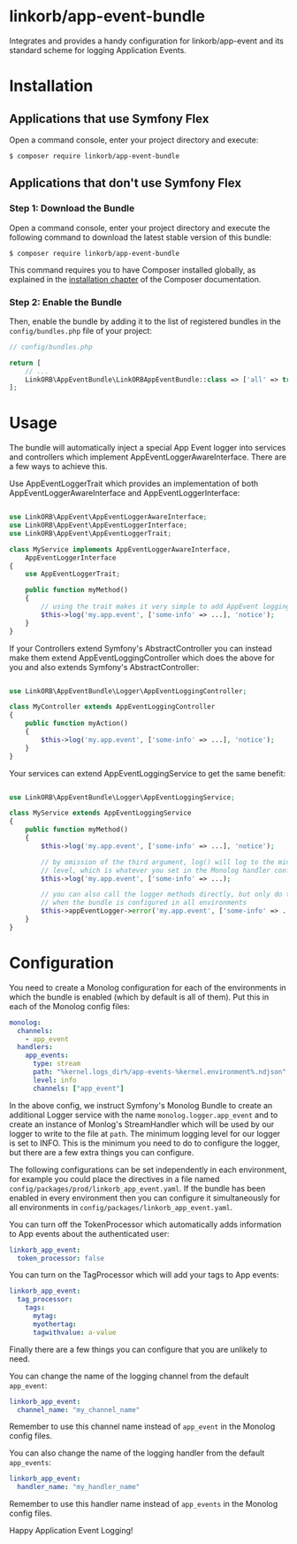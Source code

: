 # linkorb/app-event-bundle

Integrates and provides a handy configuration for linkorb/app-event and its standard scheme for
logging Application Events.

Installation
============

Applications that use Symfony Flex
----------------------------------

Open a command console, enter your project directory and execute:

```console
$ composer require linkorb/app-event-bundle
```

Applications that don't use Symfony Flex
----------------------------------------

### Step 1: Download the Bundle

Open a command console, enter your project directory and execute the
following command to download the latest stable version of this bundle:

```console
$ composer require linkorb/app-event-bundle
```

This command requires you to have Composer installed globally, as explained
in the [installation chapter](https://getcomposer.org/doc/00-intro.md)
of the Composer documentation.

### Step 2: Enable the Bundle

Then, enable the bundle by adding it to the list of registered bundles
in the `config/bundles.php` file of your project:

```php
// config/bundles.php

return [
    // ...
    LinkORB\AppEventBundle\LinkORBAppEventBundle::class => ['all' => true],
];
```

Usage
=====

The bundle will automatically inject a special App Event logger into services
and controllers which implement AppEventLoggerAwareInterface.  There are a few
ways to achieve this.

Use AppEventLoggerTrait which provides an implementation of both
AppEventLoggerAwareInterface and AppEventLoggerInterface:

```php

use LinkORB\AppEvent\AppEventLoggerAwareInterface;
use LinkORB\AppEvent\AppEventLoggerInterface;
use LinkORB\AppEvent\AppEventLoggerTrait;

class MyService implements AppEventLoggerAwareInterface,
    AppEventLoggerInterface
{
    use AppEventLoggerTrait;

    public function myMethod()
    {
        // using the trait makes it very simple to add AppEvent logging:
        $this->log('my.app.event', ['some-info' => ...], 'notice');
    }
}
```

If your Controllers extend Symfony's AbstractController you can instead make
them extend AppEventLoggingController which does the above for you and also
extends Symfony's AbstractController:

```php

use LinkORB\AppEventBundle\Logger\AppEventLoggingController;

class MyController extends AppEventLoggingController
{
    public function myAction()
    {
        $this->log('my.app.event', ['some-info' => ...], 'notice');
    }
}
```

Your services can extend AppEventLoggingService to get the same benefit:

```php

use LinkORB\AppEventBundle\Logger\AppEventLoggingService;

class MyService extends AppEventLoggingService
{
    public function myMethod()
    {
        $this->log('my.app.event', ['some-info' => ...], 'notice');

        // by omission of the third argument, log() will log to the minimum log
        // level, which is whatever you set in the Monolog handler config
        $this->log('my.app.event', ['some-info' => ...);

        // you can also call the logger methods directly, but only do this
        // when the bundle is configured in all environments
        $this->appEventLogger->error('my.app.event', ['some-info' => ...]);
    }
}
```

Configuration
=============

You need to create a Monolog configuration for each of the environments in
which the bundle is enabled (which by default is all of them).  Put this in
each of the Monolog config files:

```yaml
monolog:
  channels:
    - app_event
  handlers:
    app_events:
      type: stream
      path: "%kernel.logs_dir%/app-events-%kernel.environment%.ndjson"
      level: info
      channels: ["app_event"]
```

In the above config, we instruct Symfony's Monolog Bundle to create an
additional Logger service with the name `monolog.logger.app_event` and to
create an instance of Monlog's StreamHandler which will be used by our logger
to write to the file at `path`.  The minimum logging level for our logger is
set to INFO.  This is the minimum you need to do to configure the logger, but
there are a few extra things you can configure.

The following configurations can be set independently in each environment, for
example you could place the directives in a file named
`config/packages/prod/linkorb_app_event.yaml`.  If the bundle has been enabled
in every environment then you can configure it simultaneously for all
environments in `config/packages/linkorb_app_event.yaml`.

You can turn off the TokenProcessor which automatically adds information to App
events about the authenticated user:

```yaml
linkorb_app_event:
  token_processor: false
```

You can turn on the TagProcessor which will add your tags to App events:

```yaml
linkorb_app_event:
  tag_processor:
    tags:
      mytag:
      myothertag:
      tagwithvalue: a-value
```

Finally there are a few things you can configure that you are unlikely to need.

You can change the name of the logging channel from the default `app_event`:

```yaml
linkorb_app_event:
  channel_name: "my_channel_name"
```

Remember to use this channel name instead of `app_event` in the Monolog config
files.

You can also change the name of the logging handler from the default
`app_events`:

```yaml
linkorb_app_event:
  handler_name: "my_handler_name"
```

Remember to use this handler name instead of `app_events` in the Monolog config
files.

Happy Application Event Logging!
